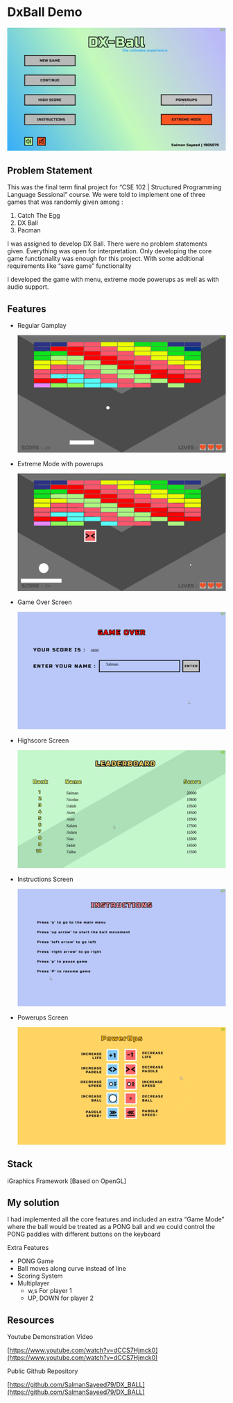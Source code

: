 # DxBall Demo


![Untitled](DxBall%20Demo%20eb04324645a140688ba8e581050afec5/Untitled.png)

## Problem Statement

This was the final term final project for “CSE 102 | Structured Programming Language Sessional” course. We were told to implement one of three games that was randomly given among : 
1. Catch The Egg
2. DX Ball
3. Pacman

I was assigned to develop DX Ball. There were no problem statements given. Everything was open for interpretation. Only developing the core game functionality was enough for this project. With some additional requirements like “save game” functionality

I developed the game with menu, extreme mode powerups as well as with audio support.

## Features

- Regular Gamplay
    
    ![Untitled](DxBall%20Demo%20eb04324645a140688ba8e581050afec5/Untitled%201.png)
    
- Extreme Mode with powerups
    
    ![Untitled](DxBall%20Demo%20eb04324645a140688ba8e581050afec5/Untitled%202.png)
    
- Game Over Screen
    
    ![Untitled](DxBall%20Demo%20eb04324645a140688ba8e581050afec5/Untitled%203.png)
    
- Highscore Screen
    
    ![Untitled](DxBall%20Demo%20eb04324645a140688ba8e581050afec5/Untitled%204.png)
    
- Instructions Screen
    
    ![Untitled](DxBall%20Demo%20eb04324645a140688ba8e581050afec5/Untitled%205.png)
    
- Powerups Screen
    
    ![Untitled](DxBall%20Demo%20eb04324645a140688ba8e581050afec5/Untitled%206.png)
    

## Stack

iGraphics Framework [Based on OpenGL]

## My solution

I had implemented all the core features and included an extra “Game Mode” where the ball would be treated as a PONG ball and we could control the PONG paddles with different buttons on the keyboard

Extra Features 

- PONG Game
- Ball moves along curve instead of line
- Scoring System
- Multiplayer
    - w,s For player 1
    - UP, DOWN for player 2
    

## Resources

Youtube Demonstration Video

[https://www.youtube.com/watch?v=dCCS7Hjmck0](https://www.youtube.com/watch?v=dCCS7Hjmck0)

Public Github Repository

[https://github.com/SalmanSayeed79/DX_BALL](https://github.com/SalmanSayeed79/DX_BALL)
